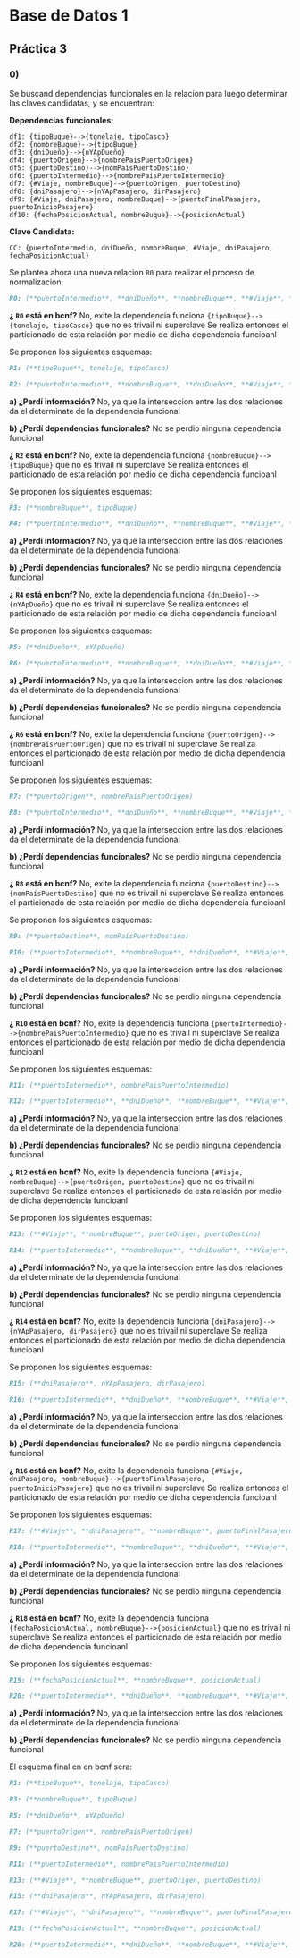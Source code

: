 # Base de Datos 1
## Práctica 3
### 0)

Se buscand dependencias funcionales en la relacion para luego determinar las claves candidatas, y se encuentran:

**Dependencias funcionales:**
```
df1: {tipoBuque}-->{tonelaje, tipoCasco}
df2: {nombreBuque}-->{tipoBuque}
df3: {dniDueño}-->{nYApDueño}
df4: {puertoOrigen}-->{nombrePaisPuertoOrigen}
df5: {puertoDestino}-->{nomPaísPuertoDestino}
df6: {puertoIntermedio}-->{nombrePaisPuertoIntermedio}
df7: {#Viaje, nombreBuque}-->{puertoOrigen, puertoDestino}
df8: {dniPasajero}-->{nYApPasajero, dirPasajero}
df9: {#Viaje, dniPasajero, nombreBuque}-->{puertoFinalPasajero, puertoInicioPasajero}
df10: {fechaPosicionActual, nombreBuque}-->{posicionActual}
```
**Clave Candidata:**
```
CC: {puertoIntermedio, dniDueño, nombreBuque, #Viaje, dniPasajero, fechaPosicionActual}
```

Se plantea ahora una nueva relacion  `R0`  para realizar el proceso de normalizacion:

```markdown
R0: (**puertoIntermedio**, **dniDueño**, **nombreBuque**, **#Viaje**, **dniPasajero**, **fechaPosicionActual**, nYApDueño, tipoCasco, posicionActual, nombrePaisPuertoOrigen, tipoBuque, dirPasajero, nomPaísPuertoDestino, puertoDestino, nYApPasajero, tonelaje, puertoFinalPasajero, puertoInicioPasajero, puertoOrigen, nombrePaisPuertoIntermedio)
```

**¿ `R0`  está en bcnf?**
No, exite la dependencia funciona `{tipoBuque}-->{tonelaje, tipoCasco}` que no es trivail ni superclave
Se realiza entonces el particionado de esta relación por medio de dicha dependencia funcioanl

Se proponen los siguientes esquemas:

```markdown
R1: (**tipoBuque**, tonelaje, tipoCasco)
```
```markdown
R2: (**puertoIntermedio**, **nombreBuque**, **dniDueño**, **#Viaje**, **dniPasajero**, **fechaPosicionActual**, nYApDueño, posicionActual, nombrePaisPuertoOrigen, tipoBuque, dirPasajero, nomPaísPuertoDestino, puertoDestino, nYApPasajero, puertoFinalPasajero, puertoInicioPasajero, puertoOrigen, nombrePaisPuertoIntermedio)
```

**a) ¿Perdí información?**
No, ya que la interseccion entre las dos relaciones da el determinate de la dependencia funcional

**b) ¿Perdí dependencias funcionales?**
No se perdio ninguna dependencia funcional


**¿ `R2`  está en bcnf?**
No, exite la dependencia funciona `{nombreBuque}-->{tipoBuque}` que no es trivail ni superclave
Se realiza entonces el particionado de esta relación por medio de dicha dependencia funcioanl

Se proponen los siguientes esquemas:

```markdown
R3: (**nombreBuque**, tipoBuque)
```
```markdown
R4: (**puertoIntermedio**, **dniDueño**, **nombreBuque**, **#Viaje**, **dniPasajero**, **fechaPosicionActual**, nYApDueño, posicionActual, nombrePaisPuertoOrigen, dirPasajero, nomPaísPuertoDestino, puertoDestino, nYApPasajero, puertoFinalPasajero, puertoInicioPasajero, puertoOrigen, nombrePaisPuertoIntermedio)
```

**a) ¿Perdí información?**
No, ya que la interseccion entre las dos relaciones da el determinate de la dependencia funcional

**b) ¿Perdí dependencias funcionales?**
No se perdio ninguna dependencia funcional


**¿ `R4`  está en bcnf?**
No, exite la dependencia funciona `{dniDueño}-->{nYApDueño}` que no es trivail ni superclave
Se realiza entonces el particionado de esta relación por medio de dicha dependencia funcioanl

Se proponen los siguientes esquemas:

```markdown
R5: (**dniDueño**, nYApDueño)
```
```markdown
R6: (**puertoIntermedio**, **nombreBuque**, **dniDueño**, **#Viaje**, **dniPasajero**, **fechaPosicionActual**, posicionActual, nombrePaisPuertoOrigen, dirPasajero, nomPaísPuertoDestino, puertoDestino, nYApPasajero, puertoFinalPasajero, puertoInicioPasajero, puertoOrigen, nombrePaisPuertoIntermedio)
```

**a) ¿Perdí información?**
No, ya que la interseccion entre las dos relaciones da el determinate de la dependencia funcional

**b) ¿Perdí dependencias funcionales?**
No se perdio ninguna dependencia funcional


**¿ `R6`  está en bcnf?**
No, exite la dependencia funciona `{puertoOrigen}-->{nombrePaisPuertoOrigen}` que no es trivail ni superclave
Se realiza entonces el particionado de esta relación por medio de dicha dependencia funcioanl

Se proponen los siguientes esquemas:

```markdown
R7: (**puertoOrigen**, nombrePaisPuertoOrigen)
```
```markdown
R8: (**puertoIntermedio**, **dniDueño**, **nombreBuque**, **#Viaje**, **dniPasajero**, **fechaPosicionActual**, posicionActual, dirPasajero, nomPaísPuertoDestino, puertoDestino, nYApPasajero, puertoFinalPasajero, puertoInicioPasajero, puertoOrigen, nombrePaisPuertoIntermedio)
```

**a) ¿Perdí información?**
No, ya que la interseccion entre las dos relaciones da el determinate de la dependencia funcional

**b) ¿Perdí dependencias funcionales?**
No se perdio ninguna dependencia funcional


**¿ `R8`  está en bcnf?**
No, exite la dependencia funciona `{puertoDestino}-->{nomPaísPuertoDestino}` que no es trivail ni superclave
Se realiza entonces el particionado de esta relación por medio de dicha dependencia funcioanl

Se proponen los siguientes esquemas:

```markdown
R9: (**puertoDestino**, nomPaísPuertoDestino)
```
```markdown
R10: (**puertoIntermedio**, **nombreBuque**, **dniDueño**, **#Viaje**, **dniPasajero**, **fechaPosicionActual**, posicionActual, dirPasajero, puertoDestino, nYApPasajero, puertoFinalPasajero, puertoInicioPasajero, puertoOrigen, nombrePaisPuertoIntermedio)
```

**a) ¿Perdí información?**
No, ya que la interseccion entre las dos relaciones da el determinate de la dependencia funcional

**b) ¿Perdí dependencias funcionales?**
No se perdio ninguna dependencia funcional


**¿ `R10`  está en bcnf?**
No, exite la dependencia funciona `{puertoIntermedio}-->{nombrePaisPuertoIntermedio}` que no es trivail ni superclave
Se realiza entonces el particionado de esta relación por medio de dicha dependencia funcioanl

Se proponen los siguientes esquemas:

```markdown
R11: (**puertoIntermedio**, nombrePaisPuertoIntermedio)
```
```markdown
R12: (**puertoIntermedio**, **dniDueño**, **nombreBuque**, **#Viaje**, **dniPasajero**, **fechaPosicionActual**, posicionActual, dirPasajero, puertoDestino, nYApPasajero, puertoFinalPasajero, puertoInicioPasajero, puertoOrigen)
```

**a) ¿Perdí información?**
No, ya que la interseccion entre las dos relaciones da el determinate de la dependencia funcional

**b) ¿Perdí dependencias funcionales?**
No se perdio ninguna dependencia funcional


**¿ `R12`  está en bcnf?**
No, exite la dependencia funciona `{#Viaje, nombreBuque}-->{puertoOrigen, puertoDestino}` que no es trivail ni superclave
Se realiza entonces el particionado de esta relación por medio de dicha dependencia funcioanl

Se proponen los siguientes esquemas:

```markdown
R13: (**#Viaje**, **nombreBuque**, puertoOrigen, puertoDestino)
```
```markdown
R14: (**puertoIntermedio**, **nombreBuque**, **dniDueño**, **#Viaje**, **dniPasajero**, **fechaPosicionActual**, posicionActual, dirPasajero, nYApPasajero, puertoFinalPasajero, puertoInicioPasajero)
```

**a) ¿Perdí información?**
No, ya que la interseccion entre las dos relaciones da el determinate de la dependencia funcional

**b) ¿Perdí dependencias funcionales?**
No se perdio ninguna dependencia funcional


**¿ `R14`  está en bcnf?**
No, exite la dependencia funciona `{dniPasajero}-->{nYApPasajero, dirPasajero}` que no es trivail ni superclave
Se realiza entonces el particionado de esta relación por medio de dicha dependencia funcioanl

Se proponen los siguientes esquemas:

```markdown
R15: (**dniPasajero**, nYApPasajero, dirPasajero)
```
```markdown
R16: (**puertoIntermedio**, **dniDueño**, **nombreBuque**, **#Viaje**, **dniPasajero**, **fechaPosicionActual**, puertoFinalPasajero, puertoInicioPasajero, posicionActual)
```

**a) ¿Perdí información?**
No, ya que la interseccion entre las dos relaciones da el determinate de la dependencia funcional

**b) ¿Perdí dependencias funcionales?**
No se perdio ninguna dependencia funcional


**¿ `R16`  está en bcnf?**
No, exite la dependencia funciona `{#Viaje, dniPasajero, nombreBuque}-->{puertoFinalPasajero, puertoInicioPasajero}` que no es trivail ni superclave
Se realiza entonces el particionado de esta relación por medio de dicha dependencia funcioanl

Se proponen los siguientes esquemas:

```markdown
R17: (**#Viaje**, **dniPasajero**, **nombreBuque**, puertoFinalPasajero, puertoInicioPasajero)
```
```markdown
R18: (**puertoIntermedio**, **nombreBuque**, **dniDueño**, **#Viaje**, **dniPasajero**, **fechaPosicionActual**, posicionActual)
```

**a) ¿Perdí información?**
No, ya que la interseccion entre las dos relaciones da el determinate de la dependencia funcional

**b) ¿Perdí dependencias funcionales?**
No se perdio ninguna dependencia funcional


**¿ `R18`  está en bcnf?**
No, exite la dependencia funciona `{fechaPosicionActual, nombreBuque}-->{posicionActual}` que no es trivail ni superclave
Se realiza entonces el particionado de esta relación por medio de dicha dependencia funcioanl

Se proponen los siguientes esquemas:

```markdown
R19: (**fechaPosicionActual**, **nombreBuque**, posicionActual)
```
```markdown
R20: (**puertoIntermedio**, **dniDueño**, **nombreBuque**, **#Viaje**, **dniPasajero**, **fechaPosicionActual**)
```

**a) ¿Perdí información?**
No, ya que la interseccion entre las dos relaciones da el determinate de la dependencia funcional

**b) ¿Perdí dependencias funcionales?**
No se perdio ninguna dependencia funcional


El esquema final en en bcnf sera:

```markdown
R1: (**tipoBuque**, tonelaje, tipoCasco)
```
```markdown
R3: (**nombreBuque**, tipoBuque)
```
```markdown
R5: (**dniDueño**, nYApDueño)
```
```markdown
R7: (**puertoOrigen**, nombrePaisPuertoOrigen)
```
```markdown
R9: (**puertoDestino**, nomPaísPuertoDestino)
```
```markdown
R11: (**puertoIntermedio**, nombrePaisPuertoIntermedio)
```
```markdown
R13: (**#Viaje**, **nombreBuque**, puertoOrigen, puertoDestino)
```
```markdown
R15: (**dniPasajero**, nYApPasajero, dirPasajero)
```
```markdown
R17: (**#Viaje**, **dniPasajero**, **nombreBuque**, puertoFinalPasajero, puertoInicioPasajero)
```
```markdown
R19: (**fechaPosicionActual**, **nombreBuque**, posicionActual)
```
```markdown
R20: (**puertoIntermedio**, **dniDueño**, **nombreBuque**, **#Viaje**, **dniPasajero**, **fechaPosicionActual**)
```
